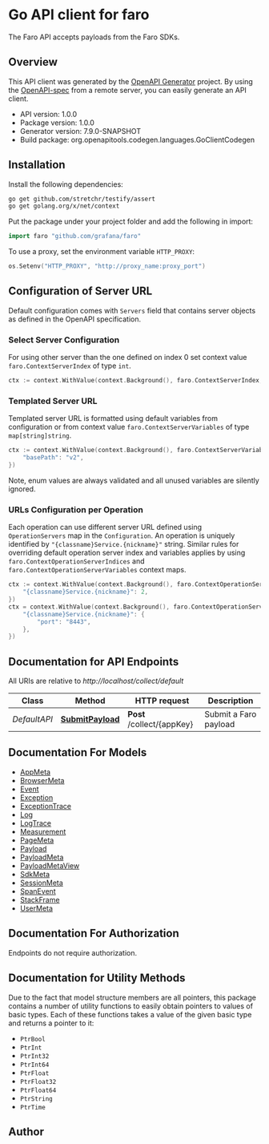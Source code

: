 # Go API client for faro

The Faro API accepts payloads from the Faro SDKs.

## Overview
This API client was generated by the [OpenAPI Generator](https://openapi-generator.tech) project.  By using the [OpenAPI-spec](https://www.openapis.org/) from a remote server, you can easily generate an API client.

- API version: 1.0.0
- Package version: 1.0.0
- Generator version: 7.9.0-SNAPSHOT
- Build package: org.openapitools.codegen.languages.GoClientCodegen

## Installation

Install the following dependencies:

```sh
go get github.com/stretchr/testify/assert
go get golang.org/x/net/context
```

Put the package under your project folder and add the following in import:

```go
import faro "github.com/grafana/faro"
```

To use a proxy, set the environment variable `HTTP_PROXY`:

```go
os.Setenv("HTTP_PROXY", "http://proxy_name:proxy_port")
```

## Configuration of Server URL

Default configuration comes with `Servers` field that contains server objects as defined in the OpenAPI specification.

### Select Server Configuration

For using other server than the one defined on index 0 set context value `faro.ContextServerIndex` of type `int`.

```go
ctx := context.WithValue(context.Background(), faro.ContextServerIndex, 1)
```

### Templated Server URL

Templated server URL is formatted using default variables from configuration or from context value `faro.ContextServerVariables` of type `map[string]string`.

```go
ctx := context.WithValue(context.Background(), faro.ContextServerVariables, map[string]string{
	"basePath": "v2",
})
```

Note, enum values are always validated and all unused variables are silently ignored.

### URLs Configuration per Operation

Each operation can use different server URL defined using `OperationServers` map in the `Configuration`.
An operation is uniquely identified by `"{classname}Service.{nickname}"` string.
Similar rules for overriding default operation server index and variables applies by using `faro.ContextOperationServerIndices` and `faro.ContextOperationServerVariables` context maps.

```go
ctx := context.WithValue(context.Background(), faro.ContextOperationServerIndices, map[string]int{
	"{classname}Service.{nickname}": 2,
})
ctx = context.WithValue(context.Background(), faro.ContextOperationServerVariables, map[string]map[string]string{
	"{classname}Service.{nickname}": {
		"port": "8443",
	},
})
```

## Documentation for API Endpoints

All URIs are relative to *http://localhost/collect/default*

Class | Method | HTTP request | Description
------------ | ------------- | ------------- | -------------
*DefaultAPI* | [**SubmitPayload**](docs/DefaultAPI.md#submitpayload) | **Post** /collect/{appKey} | Submit a Faro payload


## Documentation For Models

 - [AppMeta](docs/AppMeta.md)
 - [BrowserMeta](docs/BrowserMeta.md)
 - [Event](docs/Event.md)
 - [Exception](docs/Exception.md)
 - [ExceptionTrace](docs/ExceptionTrace.md)
 - [Log](docs/Log.md)
 - [LogTrace](docs/LogTrace.md)
 - [Measurement](docs/Measurement.md)
 - [PageMeta](docs/PageMeta.md)
 - [Payload](docs/Payload.md)
 - [PayloadMeta](docs/PayloadMeta.md)
 - [PayloadMetaView](docs/PayloadMetaView.md)
 - [SdkMeta](docs/SdkMeta.md)
 - [SessionMeta](docs/SessionMeta.md)
 - [SpanEvent](docs/SpanEvent.md)
 - [StackFrame](docs/StackFrame.md)
 - [UserMeta](docs/UserMeta.md)


## Documentation For Authorization

Endpoints do not require authorization.


## Documentation for Utility Methods

Due to the fact that model structure members are all pointers, this package contains
a number of utility functions to easily obtain pointers to values of basic types.
Each of these functions takes a value of the given basic type and returns a pointer to it:

* `PtrBool`
* `PtrInt`
* `PtrInt32`
* `PtrInt64`
* `PtrFloat`
* `PtrFloat32`
* `PtrFloat64`
* `PtrString`
* `PtrTime`

## Author



